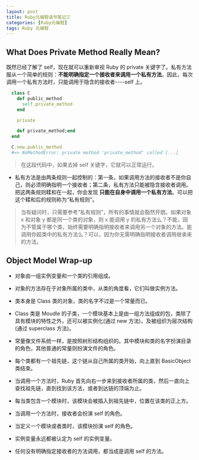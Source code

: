```yaml
---
layout: post
title: Ruby元编程读书笔记三
categories: [Ruby元编程]
tags: Ruby 元编程
---
```


## What Does Private Method Really Mean?

既然已经了解了 self，现在就可以重新审视 Ruby 的 private 关键字了。私有方法服从一个简单的规则：**不能明确指定一个接收者来调用一个私有方法**。因此，每次调用一个私有方法时，只能调用于隐含的接收者----self 上。
```ruby
  class C
    def public_method
      self.private_method
    end

    private

    def private_method;end
  end

  C.new.public_method
  #=> NoMethodError: private method 'private_method' called [...]
```
>在这段代码中，如果去掉 self 关键字，它就可以正常运行。

* 私有方法是由两条规则一起控制的：第一条，如果调用方法的接收者不是你自己，则必须明确指明一个接收者；第二条，私有方法只能被隐含接收者调用。把这两条规则糅和在一起，你会发现 **只能在自身中调用一个私有方法**。可以把这个糅和后的规则称为“私有规则”。

>当有疑问时，只需要参考“私有规则”，所有的事情就会豁然开朗。如果对象 x 和对象 y 都是同一个类的对象，则 x 能调用 y 的私有方法么？不能，因为不管属于哪个类，始终需要明确指明接收者来调用另一个对象的方法。能调用你超类中的私有方法么？可以，因为你无需明确指明接收者调用继承来的方法。

## Object Model Wrap-up

* 对象由一组实例变量和一个类的引用组成。

* 对象的方法存在于对象所属的类中，从类的角度看，它们叫做实例方法。

* 类本身是 Class 类的对象，类的名字不过是一个常量而已。

* Class 类是 Moudle 的子类，一个模块基本上是由一组方法组成的包，类除了具有模块的特性之外，还可以被实例化(通过 new 方法)，及被组织为层次结构(通过 superclass 方法)。

* 常量像文件系统一样，是按照树形结构组织的。其中模块和类的名字扮演目录的角色，其他普通的常量则扮演文件的角色。

* 每个类都有一个祖先链，这个链从自己所属的类开始，向上直到 BasicObject 类结束。

* 当调用一个方法时，Ruby 首先向右一步来到接收者所属的类，然后一直向上查找祖先链，直到找到该方法，或者到达链的顶端为止。

* 每当类包含一个模块时，该模块会被插入到祖先链中，位置在该类的正上方。

* 当调用一个方法时，接收者会扮演 self 的角色。

* 当定义一个模块或者类时，该模块扮演 self 的角色。

* 实例变量永远都被认定为 self 的实例变量。

* 任何没有明确指定接收者的方法调用，都当成是调用 self 的方法。
